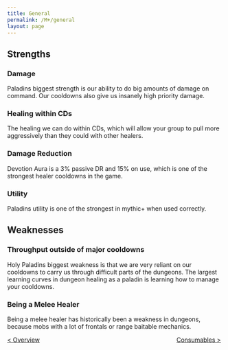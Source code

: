 ```yaml
---
title: General
permalink: /M+/general
layout: page
---
```


## Strengths

### Damage

Paladins biggest strength is our ability to do big amounts of damage on command. Our cooldowns also give us insanely high priority damage.

### Healing within CDs

The healing we can do within CDs, which will allow your group to pull more aggressively than they could with other healers.

### Damage Reduction

Devotion Aura is a 3% passive DR and 15% on use, which is one of the strongest healer cooldowns in the game.

### Utility

Paladins utility is one of the strongest in mythic+ when used correctly.

## Weaknesses

### Throughput outside of major cooldowns

Holy Paladins biggest weakness is that we are very reliant on our cooldowns to carry us through difficult parts of the dungeons. The largest learning curves in dungeon healing as a paladin is learning how to manage your cooldowns.

### Being a Melee Healer

Being a melee healer has historically been a weakness in dungeons, because mobs with a lot of frontals or range baitable mechanics.

<div>
<div style="text-align:left;display: inline-block;width: 49%;">
<a href="/M+/"> < Overview</a>
</div>
<div style="text-align:right;display: inline-block;width: 49%;">
<a href="/M+/consumables"> Consumables ></a>
</div>
</div>
